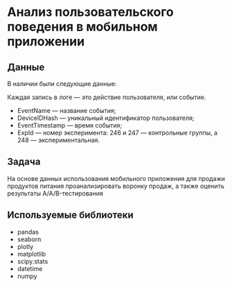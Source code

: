 # Анализ пользовательского поведения в мобильном приложении

## Данные
В наличии были следующие данные:

Каждая запись в логе — это действие пользователя, или событие.
- EventName — название события;
- DeviceIDHash — уникальный идентификатор пользователя;
- EventTimestamp — время события;
- ExpId — номер эксперимента: 246 и 247 — контрольные группы, а 248 — экспериментальная.

## Задача
На основе данных использования мобильного приложения для продажи продуктов питания проанализировать воронку продаж, а также оценить результаты A/A/B-тестирования 
## Используемые библиотеки
- pandas
- seaborn
- plotly
- matplotlib
- scipy.stats
- datetime
- numpy
